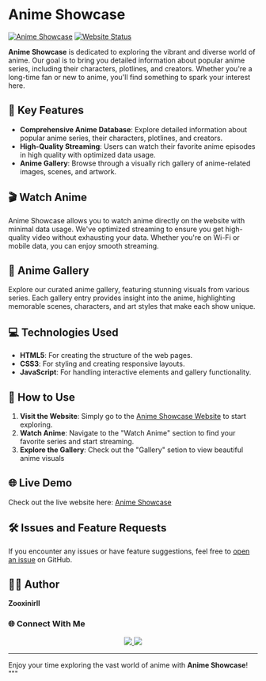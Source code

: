 
# Anime Showcase

[![Anime Showcase](https://img.shields.io/badge/Anime-Showcase-orange?style=flat-square)](https://zooxinirll.github.io/Index.html/)
[![Website Status](https://img.shields.io/website-up-down-green-red/https/zooxinirll.github.io.svg?style=flat-square)](https://zooxinirll.github.io/Index.html/)

**Anime Showcase** is dedicated to exploring the vibrant and diverse world of anime. Our goal is to bring you detailed information about popular anime series, including their characters, plotlines, and creators. Whether you're a long-time fan or new to anime, you'll find something to spark your interest here.

## 🌟 Key Features

- **Comprehensive Anime Database**: Explore detailed information about popular anime series, their characters, plotlines, and creators.
- **High-Quality Streaming**: Users can watch their favorite anime episodes in high quality with optimized data usage.
- **Anime Gallery**: Browse through a visually rich gallery of anime-related images, scenes, and artwork.

## 🎬 Watch Anime

Anime Showcase allows you to watch anime directly on the website with minimal data usage. We've optimized streaming to ensure you get high-quality video without exhausting your data. Whether you're on Wi-Fi or mobile data, you can enjoy smooth streaming.

## 🎨 Anime Gallery

Explore our curated anime gallery, featuring stunning visuals from various series. Each gallery entry provides insight into the anime, highlighting memorable scenes, characters, and art styles that make each show unique.

## 💻 Technologies Used

- **HTML5**: For creating the structure of the web pages.
- **CSS3**: For styling and creating responsive layouts.
- **JavaScript**: For handling interactive elements and gallery functionality.


## 📖 How to Use

1. **Visit the Website**: Simply go to the [Anime Showcase Website](https://zooxinirll.github.io/Index.html/) to start exploring.
2. **Watch Anime**: Navigate to the "Watch Anime" section to find your favorite series and start streaming.
3. **Explore the Gallery**: Check out the "Gallery" setion to view beautiful anime visuals 

## 🌐 Live Demo

Check out the live website here: [Anime Showcase](https://zooxinirll.github.io/Index.html/)

## 🛠️ Issues and Feature Requests

If you encounter any issues or have feature suggestions, feel free to [open an issue](https://github.com/zooxinirll/Anime-Showcase/issues) on GitHub.

## 🧑‍💻 Author

**Zooxinirll**
### 🌐 Connect With Me

<p align="center">
  <a href="https://github.com/zooxinirll" target="_blank">
    <img src="https://img.shields.io/badge/GitHub-000?style=for-the-badge&logo=github&logoColor=white" />
  </a>
  <a href="https://www.instagram.com/h3r.10c4lh0st.07?igsh=MTRqcGNsdmN3a2FyaA==" target="_blank">
    <img src="https://img.shields.io/badge/Instagram-E4405F?style=for-the-badge&logo=instagram&logoColor=white" />
  </a>
</p>

---

Enjoy your time exploring the vast world of anime with **Anime Showcase**!
"""
